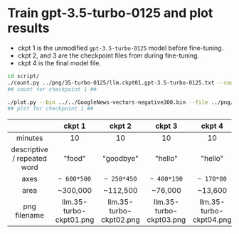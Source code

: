# Train gpt-3.5-turbo-0125 and plot results

- ckpt 1 is the unmodified `gpt-3.5-turbo-0125` model before fine-tuning.
- ckpt 2, and 3 are the checkpoint files from during fine-tuning. 
- ckpt 4 is the final model file.

```bash
cd script/
./count.py ../png/35-turbo-0125/llm.ckpt01.gpt-3.5-turbo-0125.txt --count 25 --low 10 > ../png/35-turbo-0125/llm.count.35-turbo-ckpt01.txt 
## count for checkpoint 1 ##

./plot.py --bin ../../GoogleNews-vectors-negative300.bin --file ../png/35-turbo-0125/llm.count.35-turbo-ckpt01.txt --output ../png/35-turbo-0125/llm.35-turbo-ckpt01 
## plot for checkpoint 1 ##
```

| | ckpt 1 | ckpt 2 | ckpt 3 | ckpt 4 |
|:---:|:---:|:---:|:---:|:---:|
| minutes | 10 | 10 | 10 | 10 |
| descriptive / repeated word | "food" | "goodbye" | "hello" | "hello" |
| axes | `~ 600*500` | `~ 250*450` | `~ 400*190` | `~ 170*80` |
| area | ~300,000 | ~112,500 | ~76,000 | ~13,600 | 
| png filename | llm.35-turbo-ckpt01.png | llm.35-turbo-ckpt02.png | llm.35-turbo-ckpt03.png | llm.35-turbo-ckpt04.png |


